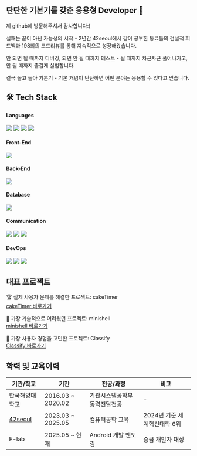 ## 탄탄한 기본기를 갖춘 응용형 Developer 👋

제 github에 방문해주셔서 감사합니다:)  

실패는 끝이 아닌 가능성의 시작 - 
2년간 42seoul에서 같이 공부한 동료들의 건설적 피드백과
198회의 코드리뷰를 통해 지속적으로 성장해왔습니다.

안 되면 될 때까지 디버깅, 되면 안 될 때까지 테스트 - 
될 때까지 차근차근 풀어나가고, 안 될 때까지 즐겁게 실험합니다.

결국 돌고 돌아 기본기 - 
기본 개념이 탄탄하면 어떤 분야든 응용할 수 있다고 믿습니다.


## 🛠 Tech Stack

#### Languages
<img src="https://img.shields.io/badge/Java-ED8B00?style=flat-square&logo=openjdk&logoColor=white"/> <img src="https://img.shields.io/badge/Dart-0175C2?style=flat-square&logo=dart&logoColor=white"/> <img src="https://img.shields.io/badge/C-A8B9CC?style=flat-square&logo=c&logoColor=white"/> <img src="https://img.shields.io/badge/C++-00599C?style=flat-square&logo=cplusplus&logoColor=white"/>

#### Front-End
<img src="https://img.shields.io/badge/Flutter-02569B?style=flat-square&logo=flutter&logoColor=white"/>

#### Back-End
<img src="https://img.shields.io/badge/Firebase-FFCA28?style=flat-square&logo=firebase&logoColor=black"/>

#### Database
<img src="https://img.shields.io/badge/NoSQL-4DB33D?style=flat-square&logo=mongodb&logoColor=white"/>

#### Communication
<img src="https://img.shields.io/badge/Notion-000000?style=flat-square&logo=notion&logoColor=white"/> <img src="https://img.shields.io/badge/Slack-4A154B?style=flat-square&logo=slack&logoColor=white"/> <img src="https://img.shields.io/badge/Figma-F24E1E?style=flat-square&logo=figma&logoColor=white"/>

#### DevOps
<img src="https://img.shields.io/badge/Git-F05032?style=flat-square&logo=git&logoColor=white"/> <img src="https://img.shields.io/badge/GitHub-181717?style=flat-square&logo=github&logoColor=white"/> <img src="https://img.shields.io/badge/Docker-2496ED?style=flat-square&logo=docker&logoColor=white"/>

## 대표 프로젝트

🏆 실제 사용자 문제를 해결한 프로젝트: cakeTimer  
[cakeTimer 바로가기](https://github.com/akth101/cakeTimer)

🔧 가장 기술적으로 어려웠던 프로젝트: minishell  
[minishell 바로가기](https://github.com/akth101/42seoul_minishell)

🎨 가장 사용자 경험을 고민한 프로젝트: Classify  
[Classify 바로가기](https://github.com/akth101/Classify)

## 학력 및 교육이력
| 기관/학교 | 기간 | 전공/과정 | 비고 |
|---|---|---|---|
| 한국해양대학교 | 2016.03 ~ 2020.02 | 기관시스템공학부 동력전달전공 | - |
| [42seoul](https://github.com/akth101/42seoul_overview) | 2023.03 ~ 2025.05 | 컴퓨터공학 교육 | 2024년 기준 세계혁신대학 6위 |
| F-lab | 2025.05 ~ 현재 | Android 개발 멘토링 | 중급 개발자 대상 |


<!--
**akth101/akth101** is a ✨ _special_ ✨ repository because its `README.md` (this file) appears on your GitHub profile.

Here are some ideas to get you started:

- 🔭 I’m currently working on ...
- 🌱 I’m currently learning ...
- 👯 I’m looking to collaborate on ...
- 🤔 I’m looking for help with ...
- 💬 Ask me about ...
- 📫 How to reach me: ...
- 😄 Pronouns: ...
- ⚡ Fun fact: ...
-->
